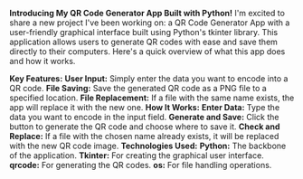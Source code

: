 **Introducing My QR Code Generator App Built with Python!**
I'm excited to share a new project I've been working on: a QR Code Generator App with a user-friendly graphical interface built using Python's tkinter library. This application allows users to generate QR codes with ease and save them directly to their computers. Here's a quick overview of what this app does and how it works.

**Key Features:**
**User Input:** Simply enter the data you want to encode into a QR code.
**File Saving:** Save the generated QR code as a PNG file to a specified location.
**File Replacement:** If a file with the same name exists, the app will replace it with the new one.
**How It Works:**
**Enter Data:** Type the data you want to encode in the input field.
**Generate and Save:** Click the button to generate the QR code and choose where to save it.
**Check and Replace:** If a file with the chosen name already exists, it will be replaced with the new QR code image.
**Technologies Used:**
**Python:** The backbone of the application.
**Tkinter:** For creating the graphical user interface.
**qrcode:** For generating the QR codes.
**os:** For file handling operations.
